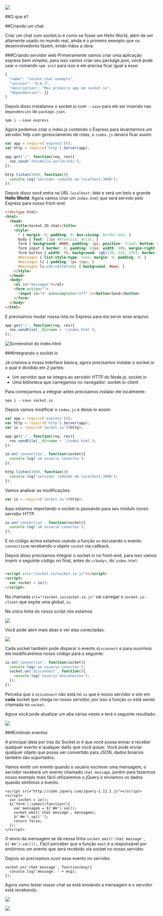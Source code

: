![](http://faunaurbana.com.br/wp-content/uploads/2014/10/pedagios-paulistas-junho.jpg)

##O que é?


##Criando um chat

Criar um chat com socket.io é como se fosse um Hello World, além de ser altamente usado no mundo real, ainda é o primeiro exemplo que os desenvolvedores fazem, então mãos a obra.

###Criando servidor web
Primeiramente vamos criar uma aplicação express bem simples, para isso vamos criar seu package.json, você pode usar o comando `npm init` para isso e ele precisa ficar igual a esse:

```js
{
  "name": "socket-chat-exemplo",
  "version": "0.0.1",
  "description": "Meu primeiro app em socket.io",
  "dependencies": {}
}
```

Depois disso instalamos o socket.io com `--save` para ele ser inserido nas `dependencies` do `package.json`.

```
npm i --save express
```

Agora podemos criar o index.js contendo o Express para levantarmos um servidor http com gerenciamento de rotas, o `index.js` deverá ficar assim:

```js
var app = require('express')();
var http = require('http').Server(app);

app.get('/', function(req, res){
  res.send('<h1>Hello world</h1>');
});

http.listen(3000, function(){
  console.log('servidor rodando em localhost:3000');
});
```


Depois disso você entra na URL `localhost:3000` e verá um belo e grande **Hello World**. Agora vamos criar um `index.html` que será servido pelo Express para nosso front-end.

```html
<!doctype html>
<html>
  <head>
    <title>Socket.IO chat</title>
    <style>
      * { margin: 0; padding: 0; box-sizing: border-box; }
      body { font: 13px Helvetica, Arial; }
      form { background: #000; padding: 3px; position: fixed; bottom: 0; width: 100%; }
      form input { border: 0; padding: 10px; width: 90%; margin-right: .5%; }
      form button { width: 9%; background: rgb(130, 224, 255); border: none; padding: 10px; }
      #messages { list-style-type: none; margin: 0; padding: 0; }
      #messages li { padding: 5px 10px; }
      #messages li:nth-child(odd) { background: #eee; }
    </style>
  </head>
  <body>
    <ul id="messages"></ul>
    <form action="">
      <input id="m" autocomplete="off" /><button>Send</button>
    </form>
  </body>
</html>
```


E precisamos mudar nossa rota no Express para ela servir esse arquivo.

```js
app.get('/', function(req, res){
  res.sendFile(__dirname + '/index.html');
});
```

![Screenshot do index.html](https://cldup.com/DmTV-jmdaz-3000x3000.png)

###Integrando o socket.io

Já criamos a nossa interface básica, agora precisamos instalar o socket.io o qual é dividido em 2 partes:

- Um servidor que se integra ao servidor HTTP do Node.js: socket.io
- Uma biblioteca que carregamos no navegador: socket.io-client

Para começarmos a integrar antes precisamos instalar ele localmente:

```
npm i --save socket.io
```

Depois vamos modificar o `index.js` e deixá-lo assim:

```js
var app = require('express')();
var http = require('http').Server(app);
var io = require('socket.io')(http);

app.get('/', function(req, res){
  res.sendFile(__dirname + '/index.html');
});

io.on('connection', function(socket){
  console.log('um usuario conectou');
});

http.listen(3000, function(){
  console.log('servidor rodando em localhost:3000');
});
```

Vamos analisar as modificações:

```js
var io = require('socket.io')(http);
```

Aqui estamos importando o socket.io passando para seu módulo nosso servidor HTTP.

```js
io.on('connection', function(socket){
  console.log('um usuario conectou');
});
```

E no código acima estamos usando a função `on` escutando o evento `connection`e recebendo o objeto `socket` via callback.

Depois disso precisamos integrar o socket.io no front-end, para isso vamos inserir o seguinte código no final, antes do `</body>`, do `index.html`:

```html

<script src="/socket.io/socket.io.js"></script>
<script>
  var socket = io();
</script>
```

Na chamada `src="/socket.io/socket.io.js"` vai carregar o `socket.io-client` que expõe uma global, `io`.

Na única linha do nosso script nós estamos


![](https://cldup.com/OcJ3ZUv38U-1200x1200.png)

Você pode abrir mais abas e ver elas conectadas.

![](https://cldup.com/79UNmKTVRt-1200x1200.png)

Cada socket também pode disparar o evento `disconnect` e para ouvirmos ele modificaremos nosso código para o seguinte:

```js
io.on('connection', function(socket){
  console.log('um usuario conectou');
  socket.on('disconnect', function(){
    console.log('usuario desconectou');
  });
});
```

Perceba que o `disconnect` não está no `io` que é nosso servidor e sim em **cada** socket que chega no nosso servidor, por isso a função `on` está sendo chamada no `socket`.

Agora você pode atualizar um aba várias vezes e terá o seguinte resultado:

![](https://cldup.com/_eJqTwAVyi-2000x2000.png)

###Emitindo eventos

A principal ideia por trás do Socket.io é que você possa enviar e receber qualquer evento e qualquer dado que você quiser. Você pode enviar qualquer objeto que possa ser convertido para JSON, dados binários também são suportados.

Vamos emitir um evento quando o usuário escrever uma mensagem, o servidor receberá um evento chamado `chat message`, porém para fazermos nosso exemplo mais fácil utilizaremos o jQuery e enviamos os dados quando emitimos o evento.

```
<script src="http://code.jquery.com/jquery-1.11.1.js"></script>
<script>
  var socket = io();
  $('form').submit(function(){
    var mensagem = $('#m').val();
    socket.emit('chat message', mensagem);
    $('#m').val('');
    return false;
  });
</script>
```

O envio da mensagem se dá nessa linha `socket.emit('chat message', $('#m').val());`. Fácil perceber que a função `emit` é a responsável por emitirmos um evento que será recebido via socket no nosso servidor.

Depois só precisamos ouvir esse evento no servidor.

```
socket.on('chat message', function(msg){
  console.log('message: ' + msg);
});
```

Agora vamo testar nosso chat se está enviando a mensagem e o servidor está recebendo.

![](https://cldup.com/jiMht0-GPF.thumb.png)

![](https://cldup.com/VkN6AJOB6f-1200x1200.png)





